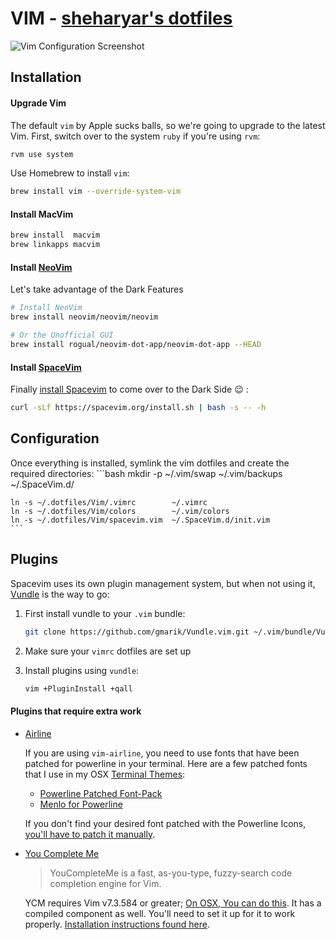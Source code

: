 VIM - [sheharyar's dotfiles](https://github.com/sheharyarn/dotfiles)
====================================================================

![Vim Configuration Screenshot](http://i.imgur.com/WSkHxAz.png)


## Installation

#### Upgrade Vim

The default `vim` by Apple sucks balls, so we're going to upgrade to the latest Vim.
First, switch over to the system `ruby` if you're using `rvm`:

```bash
rvm use system
```

Use Homebrew to install `vim`:

```bash
brew install vim --override-system-vim
```

#### Install MacVim

```bash
brew install  macvim
brew linkapps macvim
```

#### Install [NeoVim](http://neovim.io/)

Let's take advantage of the Dark Features

```bash
# Install NeoVim
brew install neovim/neovim/neovim

# Or the Unofficial GUI
brew install rogual/neovim-dot-app/neovim-dot-app --HEAD
```

#### Install [SpaceVim](https://github.com/SpaceVim/SpaceVim)

Finally [install Spacevim](https://github.com/SpaceVim/SpaceVim#install) to come over to
the Dark Side :wink: :

```bash
curl -sLf https://spacevim.org/install.sh | bash -s -- -h
```


## Configuration

Once everything is installed, symlink the vim dotfiles and create the required directories:
    ```bash
    mkdir -p ~/.vim/swap ~/.vim/backups ~/.SpaceVim.d/

    ln -s ~/.dotfiles/Vim/.vimrc        ~/.vimrc
    ln -s ~/.dotfiles/Vim/colors        ~/.vim/colors
    ln -s ~/.dotfiles/Vim/spacevim.vim  ~/.SpaceVim.d/init.vim
    ```


## Plugins

Spacevim uses its own plugin management system, but when not using it,
[Vundle](https://github.com/gmarik/Vundle.vim) is the way to go:

1. First install vundle to your `.vim` bundle:

    ```bash
    git clone https://github.com/gmarik/Vundle.vim.git ~/.vim/bundle/Vundle.vim
    ```

2. Make sure your `vimrc` dotfiles are set up

3. Install plugins using `vundle`:

    ```bash
    vim +PluginInstall +qall
    ```

#### Plugins that require extra work

 - [Airline](https://github.com/bling/vim-airline/)

    If you are using `vim-airline`, you need to use fonts that have been patched for powerline in your terminal. Here are a few patched fonts that I use in my OSX [Terminal Themes](https://github.com/sheharyarn/dotfiles/tree/master/OSX/Terminal):

      - [Powerline Patched Font-Pack](https://github.com/powerline/fonts/)
      - [Menlo for Powerline](https://github.com/abertsch/Menlo-for-Powerline)

    If you don't find your desired font patched with the Powerline Icons, [you'll have to patch it manually](https://github.com/Lokaltog/vim-powerline/tree/develop/fontpatcher).

 - [You Complete Me](https://github.com/Valloric/YouCompleteMe)

    > YouCompleteMe is a fast, as-you-type, fuzzy-search code completion engine for Vim.

    YCM requires Vim v7.3.584 or greater; [On OSX, You can do this](http://stackoverflow.com/a/14511970/1533054). It has a compiled component as well. You'll need to set it up for it to work properly. [Installation instructions found here](http://valloric.github.io/YouCompleteMe/).

